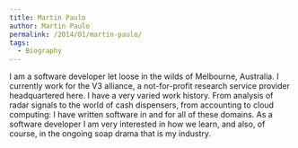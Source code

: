 ```yaml
---
title: Martin Paulo
author: Martin Paulo
permalink: /2014/01/martin-paulo/
tags:
  - Biography
---
```

I am a software developer let loose in the wilds of Melbourne, Australia. I currently work for the V3 alliance, a not-for-profit research service provider headquartered here. I have a very varied work history. From analysis of radar signals to the world of cash dispensers, from accounting to cloud computing: I have written software in and for all of these domains. As a software developer I am very interested in how we learn, and also, of course, in the ongoing soap drama that is my industry.
